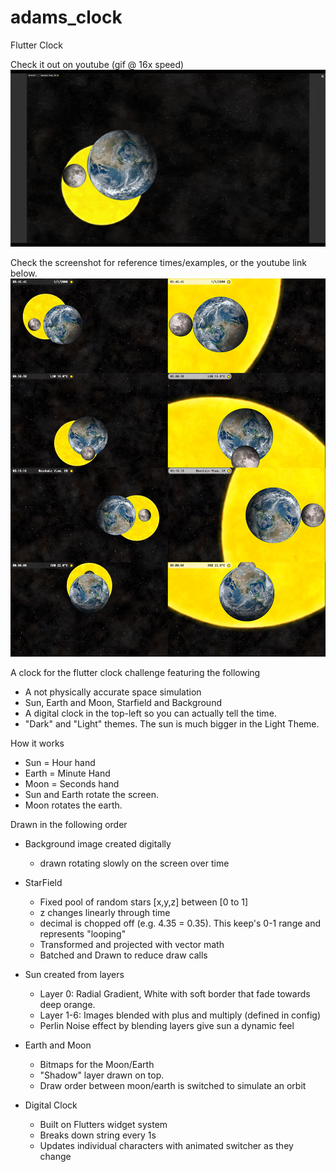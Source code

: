# adams_clock
Flutter Clock

Check it out on youtube (gif @ 16x speed)
[![Clock in action](https://raw.githubusercontent.com/ahammer/adams_clock/master/clock/screenshots/gif_preview.gif)](http://www.youtube.com/watch?v=pEJCsp5tsR4 "Clock in action")

Check the screenshot for reference times/examples, or the youtube link below. 
![alt text](https://raw.githubusercontent.com/ahammer/adams_clock/master/clock/screenshots/contact_sheet.jpg)


A clock for the flutter clock challenge featuring the following

- A not physically accurate space simulation
- Sun, Earth and Moon, Starfield and Background
- A digital clock in the top-left so you can actually tell the time.
- "Dark" and "Light" themes. The sun is much bigger in the Light Theme.

How it works

- Sun = Hour hand
- Earth = Minute Hand
- Moon = Seconds hand
- Sun and Earth rotate the screen. 
- Moon rotates the earth.


Drawn in the following order

- Background image created digitally
  - drawn rotating slowly on the screen over time

- StarField
  - Fixed pool of random stars [x,y,z] between [0 to 1]
  - z changes linearly through time
  - decimal is chopped off (e.g. 4.35 = 0.35). This keep's 0-1 range and represents "looping"
  - Transformed and projected with vector math
  - Batched and Drawn to reduce draw calls
  
- Sun created from layers
  - Layer 0: Radial Gradient, White with soft border that fade towards deep orange.
  - Layer 1-6: Images blended with plus and multiply (defined in config)
  - Perlin Noise effect by blending layers give sun a dynamic feel

- Earth and Moon
  - Bitmaps for the Moon/Earth
  - "Shadow" layer drawn on top.
  - Draw order between moon/earth is switched to simulate an orbit

  
- Digital Clock
  - Built on Flutters widget system
  - Breaks down string every 1s
  - Updates individual characters with animated switcher as they change
  

